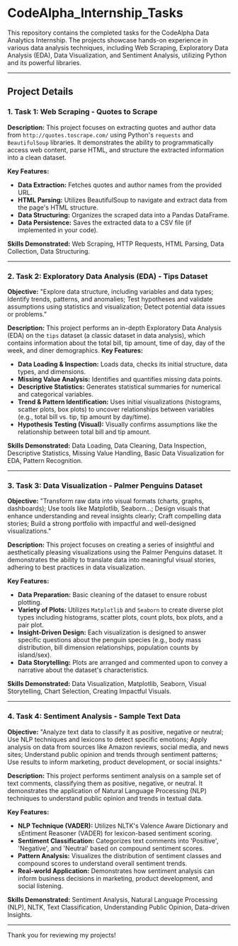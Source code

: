# CodeAlpha_Internship_Tasks

This repository contains the completed tasks for the CodeAlpha Data Analytics Internship. The projects showcase hands-on experience in various data analysis techniques, including Web Scraping, Exploratory Data Analysis (EDA), Data Visualization, and Sentiment Analysis, utilizing Python and its powerful libraries.

---

## Project Details


### 1. Task 1: Web Scraping - Quotes to Scrape

**Description:**
This project focuses on extracting quotes and author data from `http://quotes.toscrape.com/` using Python's `requests` and `BeautifulSoup` libraries. It demonstrates the ability to programmatically access web content, parse HTML, and structure the extracted information into a clean dataset.

**Key Features:**
* **Data Extraction:** Fetches quotes and author names from the provided URL.
* **HTML Parsing:** Utilizes BeautifulSoup to navigate and extract data from the page's HTML structure.
* **Data Structuring:** Organizes the scraped data into a Pandas DataFrame.
* **Data Persistence:** Saves the extracted data to a CSV file (if implemented in your code).

**Skills Demonstrated:** Web Scraping, HTTP Requests, HTML Parsing, Data Collection, Data Structuring.

---

### 2. Task 2: Exploratory Data Analysis (EDA) - Tips Dataset

**Objective:** "Explore data structure, including variables and data types; Identify trends, patterns, and anomalies; Test hypotheses and validate assumptions using statistics and visualization; Detect potential data issues or problems."

**Description:**
This project performs an in-depth Exploratory Data Analysis (EDA) on the `tips` dataset (a classic dataset in data analysis), which contains information about the total bill, tip amount, time of day, day of the week, and diner demographics. 
**Key Features:**
* **Data Loading & Inspection:** Loads data, checks its initial structure, data types, and dimensions.
* **Missing Value Analysis:** Identifies and quantifies missing data points.
* **Descriptive Statistics:** Generates statistical summaries for numerical and categorical variables.
* **Trend & Pattern Identification:** Uses initial visualizations (histograms, scatter plots, box plots) to uncover relationships between variables (e.g., total bill vs. tip, tip amount by day/time).
* **Hypothesis Testing (Visual):** Visually confirms assumptions like the relationship between total bill and tip amount.

**Skills Demonstrated:** Data Loading, Data Cleaning, Data Inspection, Descriptive Statistics, Missing Value Handling, Basic Data Visualization for EDA, Pattern Recognition.

---

### 3. Task 3: Data Visualization - Palmer Penguins Dataset

**Objective:** "Transform raw data into visual formats (charts, graphs, dashboards); Use tools like Matplotlib, Seaborn...; Design visuals that enhance understanding and reveal insights clearly; Craft compelling data stories; Build a strong portfolio with impactful and well-designed visualizations."

**Description:**
This project focuses on creating a series of insightful and aesthetically pleasing visualizations using the Palmer Penguins dataset. It demonstrates the ability to translate data into meaningful visual stories, adhering to best practices in data visualization.

**Key Features:**
* **Data Preparation:** Basic cleaning of the dataset to ensure robust plotting.
* **Variety of Plots:** Utilizes `Matplotlib` and `Seaborn` to create diverse plot types including histograms, scatter plots, count plots, box plots, and a pair plot.
* **Insight-Driven Design:** Each visualization is designed to answer specific questions about the penguin species (e.g., body mass distribution, bill dimension relationships, population counts by island/sex).
* **Data Storytelling:** Plots are arranged and commented upon to convey a narrative about the dataset's characteristics.

**Skills Demonstrated:** Data Visualization, Matplotlib, Seaborn, Visual Storytelling, Chart Selection, Creating Impactful Visuals.

---

### 4. Task 4: Sentiment Analysis - Sample Text Data

**Objective:** "Analyze text data to classify it as positive, negative or neutral; Use NLP techniques and lexicons to detect specific emotions; Apply analysis on data from sources like Amazon reviews, social media, and news sites; Understand public opinion and trends through sentiment patterns; Use results to inform marketing, product development, or social insights."

**Description:**
This project performs sentiment analysis on a sample set of text comments, classifying them as positive, negative, or neutral. It demonstrates the application of Natural Language Processing (NLP) techniques to understand public opinion and trends in textual data.

**Key Features:**
* **NLP Technique (VADER):** Utilizes NLTK's Valence Aware Dictionary and sEntiment Reasoner (VADER) for lexicon-based sentiment scoring.
* **Sentiment Classification:** Categorizes text comments into 'Positive', 'Negative', and 'Neutral' based on compound sentiment scores.
* **Pattern Analysis:** Visualizes the distribution of sentiment classes and compound scores to understand overall sentiment trends.
* **Real-world Application:** Demonstrates how sentiment analysis can inform business decisions in marketing, product development, and social listening.

**Skills Demonstrated:** Sentiment Analysis, Natural Language Processing (NLP), NLTK, Text Classification, Understanding Public Opinion, Data-driven Insights.

---

Thank you for reviewing my projects!

